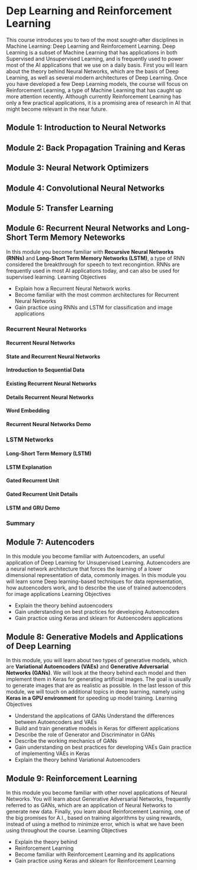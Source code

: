 # Dep Learning and Reinforcement Learning
This course introduces you to two of the most sought-after disciplines in Machine Learning: Deep Learning and Reinforcement Learning. Deep Learning is a subset of Machine Learning that has applications in both Supervised and Unsupervised Learning, and is frequently used to power most of the AI applications that we use on a daily basis. First you will learn about the theory behind Neural Networks, which are the basis of Deep Learning, as well as several modern architectures of Deep Learning. Once you have developed a few  Deep Learning models, the course will focus on Reinforcement Learning, a type of Machine Learning that has caught up more attention recently. Although currently Reinforcement Learning has only a few practical applications, it is a promising area of research in AI that might become relevant in the near future.



## Module 1: Introduction to Neural Networks
## Module 2: Back Propagation Training and Keras
## Module 3: Neural Network Optimizers
## Module 4: Convolutional Neural Networks
## Module 5: Transfer Learning
## Module 6: Recurrent Neural Networks and Long-Short Term Memory Neteworks
In this module you become familiar with **Recursive Neural Networks (RNNs)** and **Long-Short Term Memory Networks (LSTM)**, a type of RNN considered the breakthrough for speech to text recongintion. RNNs are frequently used in most AI applications today, and can also be used for supervised learning. 
Learning Objectives
- Explain how a Recurrent Neural Network works
- Become familiar with the most common architectures for Recurrent Neural Networks
- Gain practice using RNNs and LSTM for classification and image applications

### Recurrent Neural Networks
#### Recurrent Neural Networks
#### State and Recurrent Neural Networks
#### Introduction to Sequential Data
#### Existing Recurrent Neural Networks
#### Details Recurrent Neural Networks
#### Word Embedding
#### Recurrent Neural Networks Demo

### LSTM Networks
#### Long-Short Term Memory (LSTM)
#### LSTM Explanation
#### Gated Recurrent Unit
#### Gated Recurrent Unit Details
#### LSTM and GRU Demo

### Summary

## Module 7: Autencoders
In this module you become familiar with Autoencoders, an useful application of Deep Learning for Unsupervised Learning. Autoencoders are a neural network architecture that forces the learning of a lower dimensional representation of data, commonly images. In this module you will learn some Deep learning-based techniques for data representation, how autoencoders work, and to describe the use of trained autoencoders for image applications
Learning Objectives
- Explain the theory behind autoencoders
- Gain understanding on best practices for developing Autoencoders
- Gain practice using Keras and sklearn for Autoencoders applications

## Module 8: Generative Models and Applications of Deep Learning
In this module, you will learn about two types of generative models, which are **Variational Autoencoders (VAEs)** and **Generative Adversarial Networks (GANs)**. We will look at the theory behind each model and then implement them in Keras for generating artificial images. The goal is usually to generate images that are as realistic as possible. In the last lesson of this module, we will touch on additional topics in deep learning, namely using **Keras in a GPU environment** for speeding up model training.
Learning Objectives
- Understand the applications of GANs
Understand the differences between Autoencoders and VAEs
- Build and train generative models in Keras for different applications
- Describe the role of Generator and Discriminator in GANs
- Describe the working mechanics of GANs
- Gain understanding on best practices for developing VAEs
Gain practice of implementing VAEs in Keras
- Explain the theory behind Variational Autoencoders

## Module 9: Reinforcement Learning
In this module you become familiar with other novel applications of Neural Networks. You will learn about Generative Adversarial Networks, frequently referred to as GANs, which are an application of Neural Networks to generate new data. Finally, you learn about Reinforcement Learning, one of the big promises for A.I., based on training algorithms by using rewards, instead of using a method to minimize error, which is what we have been using throughout the course.
Learning Objectives
- Explain the theory behind 
- Reinforcement Learning
- Become familiar with Reinforcement Learning and its applications
- Gain practice using Keras and sklearn for Reinforcement Learning